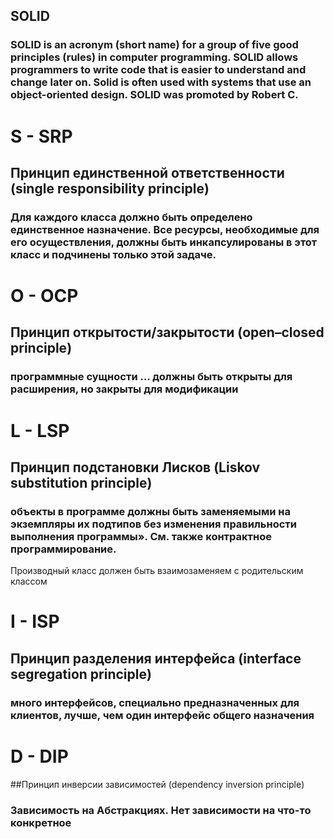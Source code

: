 ## SOLID
### SOLID is an acronym (short name) for a group of five good principles (rules) in computer programming. SOLID allows programmers to write code that is easier to understand and change later on. Solid is often used with systems that use an object-oriented design. SOLID was promoted by Robert C.

# S	- SRP

## Принцип единственной ответственности (single responsibility principle)

### Для каждого класса должно быть определено единственное назначение. Все ресурсы, необходимые для его осуществления, должны быть инкапсулированы в этот класс и подчинены только этой задаче.

# O	- OCP

## Принцип открытости/закрытости (open–closed principle)

### программные сущности … должны быть открыты для расширения, но закрыты для модификации

# L	- LSP

## Принцип подстановки Лисков (Liskov substitution principle)

### объекты в программе должны быть заменяемыми на экземпляры их подтипов без изменения правильности выполнения программы». См. также контрактное программирование.
Производный класс должен быть взаимозаменяем с родительским классом

# I	- ISP

## Принцип разделения интерфейса (interface segregation principle)

### много интерфейсов, специально предназначенных для клиентов, лучше, чем один интерфейс общего назначения

# D	- DIP

##Принцип инверсии зависимостей (dependency inversion principle)

### Зависимость на Абстракциях. Нет зависимости на что-то конкретное
